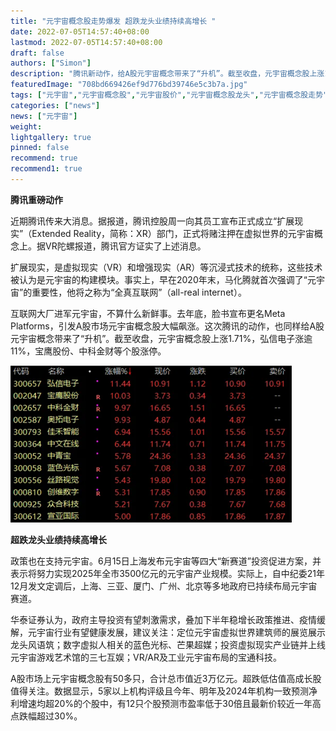 ```yaml
---
title: "元宇宙概念股走势爆发 超跌龙头业绩持续高增长 "
date: 2022-07-05T14:57:40+08:00
lastmod: 2022-07-05T14:57:40+08:00
draft: false
authors: ["Simon"]
description: "腾讯新动作，给A股元宇宙概念带来了“升机”。截至收盘，元宇宙概念股上涨1.71%，弘信电子涨逾11%，宝鹰股份、中科金财等个股涨停。"
featuredImage: "708bd669426ef9d776bd39746e5c3b7a.jpg"
tags: ["元宇宙","元宇宙概念股","元宇宙股价","元宇宙概念股龙头","元宇宙概念股走势","元宇宙股票"]
categories: ["news"]
news: ["元宇宙"]
weight: 
lightgallery: true
pinned: false
recommend: true
recommend1: true
---
```


**腾讯重磅动作**

近期腾讯传来大消息。据报道，腾讯控股周一向其员工宣布正式成立“扩展现实”（Extended Reality，简称：XR）部门，正式将赌注押在虚拟世界的元宇宙概念上。据VR陀螺报道，腾讯官方证实了上述消息。

扩展现实，是虚拟现实（VR）和增强现实（AR）等沉浸式技术的统称，这些技术被认为是元宇宙的构建模块。事实上，早在2020年末，马化腾就首次强调了“元宇宙”的重要性，他将之称为“全真互联网”（all-real internet）。

互联网大厂进军元宇宙，不算什么新鲜事。去年底，脸书宣布更名Meta Platforms，引发A股市场元宇宙概念股大幅飙涨。这次腾讯的动作，也同样给A股元宇宙概念带来了“升机”。截至收盘，元宇宙概念股上涨1.71%，弘信电子涨逾11%，宝鹰股份、中科金财等个股涨停。

![配图](20220705144726.png)

**超跌龙头业绩持续高增长**


政策也在支持元宇宙。6月15日上海发布元宇宙等四大“新赛道”投资促进方案，并表示将努力实现2025年全市3500亿元的元宇宙产业规模。实际上，自中纪委21年12月发文定调后，上海、三亚、厦门、广州、北京等多地政府已持续布局元宇宙赛道。

华泰证券认为，政府主导投资有望刺激需求，叠加下半年稳增长政策推进、疫情缓解，元宇宙行业有望健康发展，建议关注：定位元宇宙虚拟世界建筑师的展览展示龙头风语筑；数字虚拟人相关的蓝色光标、芒果超媒；投资虚拟现实产业链并上线元宇宙游戏艺术馆的三七互娱；VR/AR及工业元宇宙布局的宝通科技。

A股市场上元宇宙概念股有50多只，合计总市值近3万亿元。超跌低估值高成长股值得关注。数据显示，5家以上机构评级且今年、明年及2024年机构一致预测净利增速均超20%的个股中，有12只个股预测市盈率低于30倍且最新价较近一年高点跌幅超过30%。